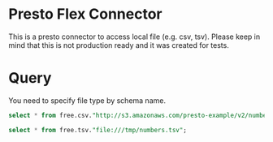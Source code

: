 # Presto Flex Connector
This is a presto connector to access local file (e.g. csv, tsv). Please keep in mind that this is not production ready and it was created for tests.

# Query
You need to specify file type by schema name.
```sql
select * from free.csv."http://s3.amazonaws.com/presto-example/v2/numbers-1.csv"

select * from free.tsv."file:///tmp/numbers.tsv";
```